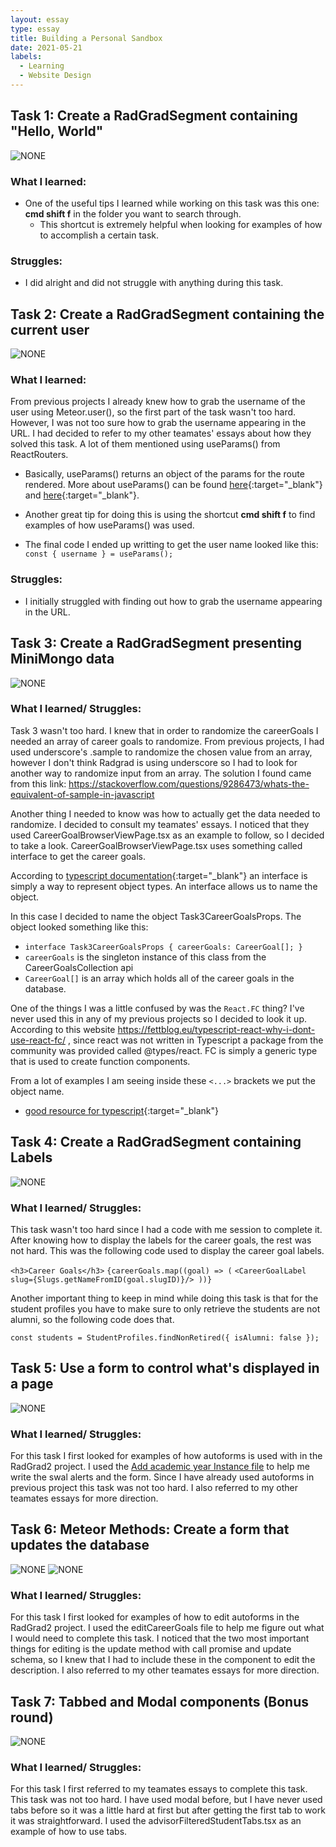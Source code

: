 ```yaml
---
layout: essay
type: essay
title: Building a Personal Sandbox
date: 2021-05-21
labels:
  - Learning
  - Website Design
---
```



## Task 1: Create a RadGradSegment containing "Hello, World"

<img class="ui centered image" src="../images/Task1Completed.png" alt="NONE">

### What I learned: 
- One of the useful tips I learned while working on this task was this one: **cmd shift f** in the folder you want to search through. 
  - This shortcut is extremely helpful when looking for examples of how to accomplish a certain task.

### Struggles: 
- I did alright and did not struggle with anything during this task. 

## Task 2: Create a RadGradSegment containing the current user

<img class="ui centered image" src="../images/Task2Completed.png" alt="NONE">

### What I learned: 
From previous projects I already knew how to grab the username of the user using Meteor.user(), so the first part of the task wasn't too hard. However, I was not too sure how to grab the username appearing in the URL. I had decided to refer to my other teamates' essays about how they solved this task. A lot of them mentioned using useParams() from ReactRouters. 

- Basically, useParams() returns an object of the params for the route rendered. More about useParams() can be found [here](https://reach.tech/router/api/useParams){:target="_blank"} and [here](https://reactrouter.com/web/api/Hooks){:target="_blank"}.

- Another great tip for doing this is using the shortcut **cmd shift f** to find examples of how useParams() was used. 

- The final code I ended up writting to get the user name looked like this:
`const { username } = useParams();`

### Struggles: 
- I initially struggled with finding out how to grab the username appearing in the URL. 

## Task 3: Create a RadGradSegment presenting MiniMongo data

<img class="ui centered image" src="../images/Task3Completed.png" alt="NONE">

### What I learned/ Struggles: 
Task 3 wasn't too hard. I knew that in order to randomize the careerGoals I needed an array of career goals to randomize. From previous projects, I had used underscore's .sample to randomize the chosen value from an array, however I don't think Radgrad is using underscore so I had to look for another way to randomize input from an array. The solution I found came from this link: https://stackoverflow.com/questions/9286473/whats-the-equivalent-of-sample-in-javascript

Another thing I needed to know was how to actually get the data needed to randomize. I decided to consult my teamates' essays. I noticed that they used CareerGoalBrowserViewPage.tsx as an example to follow, so I decided to take a look. CareerGoalBrowserViewPage.tsx uses something called interface to get the career goals.

According to [typescript documentation](https://www.typescriptlang.org/docs/handbook/2/objects.html){:target="_blank"} an interface is simply a way to represent object types. An interface allows us to name the object. 

In this case I decided to name the object Task3CareerGoalsProps. The object looked something like this: 
- `interface Task3CareerGoalsProps {
  careerGoals: CareerGoal[];
}`
- `careerGoals` is the singleton instance of this class from the CareerGoalsCollection api 
- `CareerGoal[]` is an array which holds all of the career goals in the database. 

One of the things I was a little confused by was the `React.FC` thing? I've never used this in any of my previous projects so I decided to look it up. According to this website https://fettblog.eu/typescript-react-why-i-dont-use-react-fc/ , since react was not written in Typescript a package from the community was provided called @types/react. FC is simply a generic type that is used to create function components. 

From a lot of examples I am seeing inside these `<...>` brackets we put the object name. 
- [good resource for typescript](https://react-typescript-cheatsheet.netlify.app/){:target="_blank"}

## Task 4: Create a RadGradSegment containing Labels

<img class="ui centered image" src="../images/Task4Completed.png" alt="NONE">

### What I learned/ Struggles: 
This task wasn't too hard since I had a code with me session to complete it. After knowing how to display the labels for the career goals, the rest was not hard. This was the following code used to display the career goal labels. 

` <h3>Career Goals</h3> `
`{careerGoals.map((goal) => (`
   `<CareerGoalLabel slug={Slugs.getNameFromID(goal.slugID)}/> ))}`
   
Another important thing to keep in mind while doing this task is that for the student profiles you have to make sure to only retrieve the students are not alumni, so the following code does that. 

`const students = StudentProfiles.findNonRetired({ isAlumni: false });`

## Task 5: Use a form to control what's displayed in a page
<img class="ui centered image" src="../images/Task5Completed.png" alt="NONE">

### What I learned/ Struggles: 

For this task I first looked for examples of how autoforms is used with in the RadGrad2 project. I used the [Add academic year Instance file](https://github.com/radgrad/radgrad2/blob/master/app/imports/ui/components/admin/datamodel/academic-year/AddAcademicYearInstanceForm.tsx) to help me write the swal alerts and the form. Since I have already used autoforms in previous project this task was not too hard. I also referred to my other teamates essays for more direction. 

## Task 6: Meteor Methods: Create a form that updates the database
<img class="ui centered image" src="../images/Task6Completed(1).png" alt="NONE">
<img class="ui centered image" src="../images/Task6Completed(2).png" alt="NONE">

### What I learned/ Struggles: 

For this task I first looked for examples of how to edit autoforms in the RadGrad2 project. I used the editCareerGoals file to help me figure out what I would need to complete this task. I noticed that the two most important things for editing is the update method with call promise and update schema, so I knew that I had to include these in the component to edit the description. I also referred to my other teamates essays for more direction.

## Task 7: Tabbed and Modal components (Bonus round)
<img class="ui centered image" src="../images/Task7Completed.png" alt="NONE">

### What I learned/ Struggles: 

For this task I first referred to my teamates essays to complete this task. This task was not too hard. I have used modal before, but I have never used tabs before so it was a little hard at first but after getting the first tab to work it was straightforward. I used the advisorFilteredStudentTabs.tsx as an example of how to use tabs.

&nbsp;
&nbsp;
&nbsp;
&nbsp;
&nbsp;
&nbsp;
&nbsp;
&nbsp;
